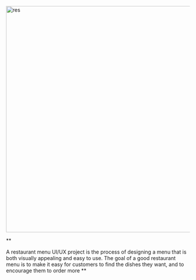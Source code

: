 <img width="618" alt="res" src="https://github.com/Kanaga-Lakshmi-M/Restaurant-menu/assets/167531588/27fb522b-66f6-4c04-b903-3b8839440867"> 
<br>

**

A restaurant menu UI/UX project is the process of designing a menu that is
both visually appealing and easy to use. The goal of a good restaurant menu
is to make it easy for customers to find the dishes they want, and to
encourage them to order more
**


